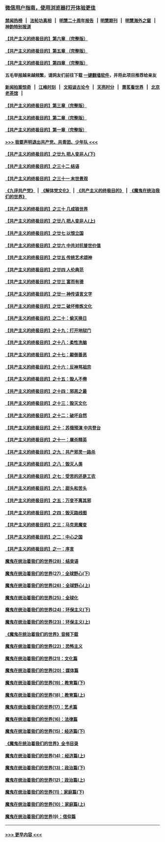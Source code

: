 ### [微信用户指南，使用浏览器打开体验更佳](https://github.com/gfw-breaker/banned-news1/blob/master/indexes/wechat-guide.md?t=0)
#### [禁闻热榜](热点新闻.md?t=0)  &nbsp;&nbsp;|&nbsp;&nbsp; [法轮功真相](https://github.com/gfw-breaker/truth/blob/master/README.md?t=0) &nbsp;&nbsp;|&nbsp;&nbsp; [明慧二十周年报告](https://github.com/gfw-breaker/mh-reports/blob/master/README.md?t=0) &nbsp;&nbsp;|&nbsp;&nbsp;[明慧期刊](https://github.com/gfw-breaker/mh-qikan) &nbsp;&nbsp;|&nbsp;&nbsp; [明慧海外之窗](https://github.com/gfw-breaker/mh-news/blob/master/README.md?t=0) &nbsp;&nbsp;|&nbsp;&nbsp; [神韵特别报道](https://github.com/gfw-breaker/mh-news/blob/master/shenyun.md?t=0)
#### [【共产主义的终极目的】第六章 （完整版）](../pages/nsc422/n11428913.md?t=02080111) 
#### [【共产主义的终极目的】第五章 （完整版）](../pages/nsc422/n11428912.md?t=02080111) 
#### [【共产主义的终极目的】第四章 （完整版）](../pages/nsc422/n11428907.md?t=02080111) 
#### 五毛举报越来越频繁，请网友们前往下载 [一键翻墙软件](https://github.com/gfw-breaker/ssr-accounts)，并将此项目推荐给亲友
#### [新闻拍案惊奇](https://github.com/gfw-breaker/banned-news1/blob/master/pages/link4.md) &nbsp;&nbsp;|&nbsp;&nbsp; [江峰时刻](https://github.com/gfw-breaker/banned-news1/blob/master/pages/link4.md) &nbsp;&nbsp;|&nbsp;&nbsp; [文昭谈古论今](https://github.com/gfw-breaker/banned-news1/blob/master/pages/link4.md) &nbsp;&nbsp;|&nbsp;&nbsp; [天亮时分](https://github.com/gfw-breaker/banned-news1/blob/master/pages/link4.md) &nbsp;&nbsp;|&nbsp;&nbsp; [萧茗看世界](https://github.com/gfw-breaker/banned-news1/blob/master/pages/link4.md) &nbsp;&nbsp;|&nbsp;&nbsp; [北京老茶馆](https://github.com/gfw-breaker/banned-news1/blob/master/pages/link4.md) &nbsp;&nbsp;|&nbsp;&nbsp; 
#### [【共产主义的终极目的】第三章（完整版）](../pages/nsc422/n11428848.md?t=02080111) 
#### [【共产主义的终极目的】第二章（完整版）](../pages/nsc422/n11428831.md?t=02080111) 
#### [【共产主义的终极目的】第一章（完整版）](../pages/nsc422/n11417651.md?t=02080111) 
#### [>>> 我要声明退出共产党、共青团、少年队 <<<](https://github.com/begood0513/goodnews/blob/master/quit/letter.md) 
#### [【共产主义的终极目的】之廿九 把人变非人(下)](../pages/nsc422/n11344140.md?t=02080111) 
#### [【共产主义的终极目的】之三十二 结语](../pages/nsc422/n11360535.md?t=02080111) 
#### [【共产主义的终极目的】之三十一 末世景观](../pages/nsc422/n11351129.md?t=02080111) 
#### [《九评共产党》](https://github.com/begood0513/9ping.md/blob/master/README.md) &nbsp;|&nbsp; [《解体党文化》](../../../../jtdwh.md/blob/master/README.md)  &nbsp;|&nbsp; [《共产主义的终极目的》](../../../../gczydzjmd.md/blob/master/README.md) &nbsp;|&nbsp; [《魔鬼在统治我们的世界》](../../../../mgztzwmdsj.md/blob/master/README.md) 
#### [【共产主义的终极目的】之三十 几成狼世界](../pages/nsc422/n11348280.md?t=02080111) 
#### [【共产主义的终极目的】之廿八 把人变非人(上)](../pages/nsc422/n11340492.md?t=02080111) 
#### [【共产主义的终极目的】之廿七 以恨立国](../pages/nsc422/n11336944.md?t=02080111) 
#### [【共产主义的终极目的】之廿六 中共对抗普世价值](../pages/nsc422/n11324785.md?t=02080111) 
#### [【共产主义的终极目的】之廿五 传统艺术颂神](../pages/nsc422/n11296396.md?t=02080111) 
#### [【共产主义的终极目的】之廿四 人伦典范](../pages/nsc422/n11296397.md?t=02080111) 
#### [【共产主义的终极目的】之廿三 富而有德](../pages/nsc422/n11283598.md?t=02080111) 
#### [【共产主义的终极目的】之廿一 神传语言文字](../pages/nsc422/n11263265.md?t=02080111) 
#### [【共产主义的终极目的】之廿二 破坏修炼文化](../pages/nsc422/n11245728.md?t=02080111) 
#### [【共产主义的终极目的】之二十：偷天换日](../pages/nsc422/n11238846.md?t=02080111) 
#### [【共产主义的终极目的】之十九：打开地狱门](../pages/nsc422/n11206376.md?t=02080111) 
#### [【共产主义的终极目的】之十八：柔性洗脑](../pages/nsc422/n11199994.md?t=02080111) 
#### [【共产主义的终极目的】之十七：颠倒善恶](../pages/nsc422/n11179782.md?t=02080111) 
#### [【共产主义的终极目的】之十六：反神骂祖宗](../pages/nsc422/n11166798.md?t=02080111) 
#### [【共产主义的终极目的】之十五：毁人不倦](../pages/nsc422/n11166792.md?t=02080111) 
#### [【共产主义的终极目的】之十四：邪恶之最](../pages/nsc422/n11150249.md?t=02080111) 
#### [【共产主义的终极目的】之十三：毁灭文化](../pages/nsc422/n11135227.md?t=02080111) 
#### [【共产主义的终极目的】之十二：破坏自然](../pages/nsc422/n11135214.md?t=02080111) 
#### [【共产主义的终极目的】之十：苏俄预演 中共登台](../pages/nsc422/n11118424.md?t=02080111) 
#### [【共产主义的终极目的】之十一：屠杀精英](../pages/nsc422/n11118442.md?t=02080111) 
#### [【共产主义的终极目的】之九：共产邪灵一路杀](../pages/nsc422/n11114139.md?t=02080111) 
#### [【共产主义的终极目的】之八：毁灭人类](../pages/nsc422/n11108503.md?t=02080111) 
#### [【共产主义的终极目的】之七：受苦的还是工农](../pages/nsc422/n11101809.md?t=02080111) 
#### [【共产主义的终极目的】之六：甜头和苦头](../pages/nsc422/n11096971.md?t=02080111) 
#### [【共产主义的终极目的】之五：万变不离其邪](../pages/nsc422/n11091285.md?t=02080111) 
#### [【共产主义的终极目的】之四：毁灭路线图](../pages/nsc422/n11086284.md?t=02080111) 
#### [【共产主义的终极目的】之三：马克思魔变](../pages/nsc422/n11061941.md?t=02080111) 
#### [【共产主义的终极目的】之二：中心之国](../pages/nsc422/n11047728.md?t=02080111) 
#### [【共产主义的终极目的】之一：序言](../pages/nsc422/n11086077.md?t=02080111) 
#### [魔鬼在统治着我们的世界(28)：结束语](../pages/nsc422/n10936246.md?t=02080111) 
#### [魔鬼在统治着我们的世界(27)：全球野心(下)](../pages/nsc422/n10928319.md?t=02080111) 
#### [魔鬼在统治着我们的世界(26)：全球野心(上)](../pages/nsc422/n10900318.md?t=02080111) 
#### [魔鬼在统治着我们的世界(25)：全球化](../pages/nsc422/n10788205.md?t=02080111) 
#### [魔鬼在统治着我们的世界(24)：环保主义(下)](../pages/nsc422/n10695307.md?t=02080111) 
#### [魔鬼在统治着我们的世界(23)：环保主义(上)](../pages/nsc422/n10688613.md?t=02080111) 
#### [《魔鬼在统治着我们的世界》音频下载](../pages/nsc422/n10635553.md?t=02080111) 
#### [魔鬼在统治着我们的世界(22)：恐怖主义](../pages/nsc422/n10614727.md?t=02080111) 
#### [魔鬼在统治着我们的世界(21)：文化篇](../pages/nsc422/n10597706.md?t=02080111) 
#### [魔鬼在统治着我们的世界(20)：媒体篇](../pages/nsc422/n10586579.md?t=02080111) 
#### [魔鬼在统治着我们的世界(19)：教育篇(下)](../pages/nsc422/n10564808.md?t=02080111) 
#### [魔鬼在统治着我们的世界(18)：教育篇(上)](../pages/nsc422/n10526970.md?t=02080111) 
#### [魔鬼在统治着我们的世界(17)：艺术篇](../pages/nsc422/n10499093.md?t=02080111) 
#### [魔鬼在统治着我们的世界(16)：法律篇](../pages/nsc422/n10485969.md?t=02080111) 
#### [魔鬼在统治着我们的世界(15)：经济篇(下)](../pages/nsc422/n10469975.md?t=02080111) 
#### [《魔鬼在统治着我们的世界》全书目录](../pages/nsc422/n10464261.md?t=02080111) 
#### [魔鬼在统治着我们的世界(14)：经济篇(上)](../pages/nsc422/n10457370.md?t=02080111) 
#### [魔鬼在统治着我们的世界(13)：政治篇(下)](../pages/nsc422/n10448270.md?t=02080111) 
#### [魔鬼在统治着我们的世界(12)：政治篇(上)](../pages/nsc422/n10444576.md?t=02080111) 
#### [魔鬼在统治着我们的世界(11)：家庭篇(下)](../pages/nsc422/n10440961.md?t=02080111) 
#### [魔鬼在统治着我们的世界(10)：家庭篇(上)](../pages/nsc422/n10435448.md?t=02080111) 
#### [魔鬼在统治着我们的世界(9)：信仰篇](../pages/nsc422/n10432159.md?t=02080111) 

----
#### [ >>> 更早内容 <<< ](../indexes/nsc422-earlier.md)
